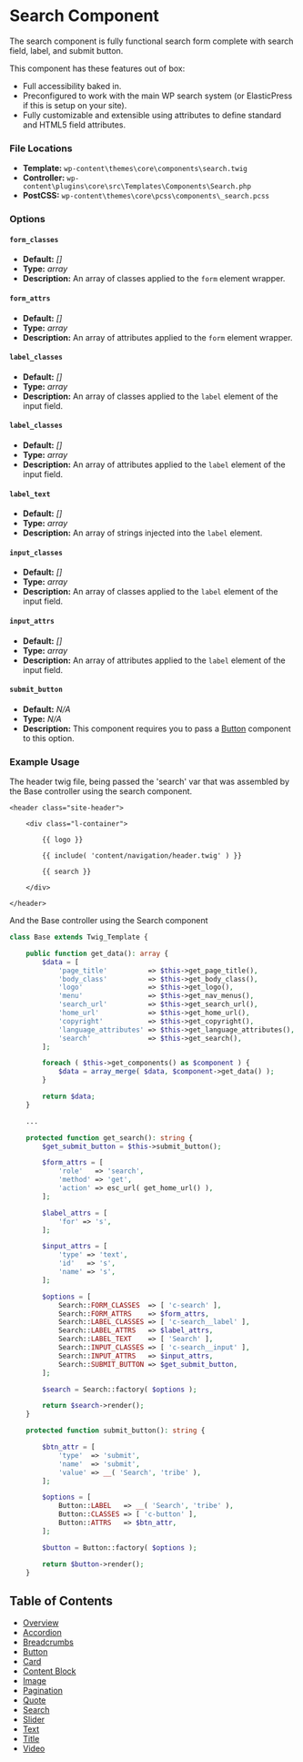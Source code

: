 # Search Component

The search component is fully functional search form complete with search field, label, and submit button.

This component has these features out of box:  

* Full accessibility baked in.
* Preconfigured to work with the main WP search system (or ElasticPress if this is setup on your site).
* Fully customizable and extensible using attributes to define standard and HTML5 field attributes.

### File Locations

* **Template:** `wp-content\themes\core\components\search.twig`
* **Controller:** `wp-content\plugins\core\src\Templates\Components\Search.php`
* **PostCSS:** `wp-content\themes\core\pcss\components\_search.pcss`

### Options

#### `form_classes`
* **Default:** _[]_
* **Type:** _array_
* **Description:** An array of classes applied to the `form` element wrapper.

#### `form_attrs`
* **Default:** _[]_
* **Type:** _array_
* **Description:** An array of attributes applied to the `form` element wrapper.

#### `label_classes`
* **Default:** _[]_
* **Type:** _array_
* **Description:** An array of classes applied to the `label` element of the input field.

#### `label_classes`
* **Default:** _[]_
* **Type:** _array_
* **Description:** An array of attributes applied to the `label` element of the input field.

#### `label_text`
* **Default:** _[]_
* **Type:** _array_
* **Description:** An array of strings injected into the `label` element.

#### `input_classes`
* **Default:** _[]_
* **Type:** _array_
* **Description:** An array of classes applied to the `label` element of the input field.

#### `input_attrs`
* **Default:** _[]_
* **Type:** _array_
* **Description:** An array of attributes applied to the `label` element of the input field.

#### `submit_button`
* **Default:** _N/A_
* **Type:** _N/A_
* **Description:** This component requires you to pass a [Button](/component_docs/button) component to this option.

### Example Usage

The header twig file, being passed the 'search' var that was assembled by the Base controller using the search component.

```twig
<header class="site-header">

	<div class="l-container">

		{{ logo }}

		{{ include( 'content/navigation/header.twig' ) }}

		{{ search }}

	</div>

</header>

```

And the Base controller using the Search component

```php
class Base extends Twig_Template {

	public function get_data(): array {
		$data = [
			'page_title'          => $this->get_page_title(),
			'body_class'          => $this->get_body_class(),
			'logo'                => $this->get_logo(),
			'menu'                => $this->get_nav_menus(),
			'search_url'          => $this->get_search_url(),
			'home_url'            => $this->get_home_url(),
			'copyright'           => $this->get_copyright(),
			'language_attributes' => $this->get_language_attributes(),
			'search'              => $this->get_search(),
		];

		foreach ( $this->get_components() as $component ) {
			$data = array_merge( $data, $component->get_data() );
		}

		return $data;
	}

	...

	protected function get_search(): string {
		$get_submit_button = $this->submit_button();

		$form_attrs = [
			'role'   => 'search',
			'method' => 'get',
			'action' => esc_url( get_home_url() ),
		];

		$label_attrs = [
			'for' => 's',
		];

		$input_attrs = [
			'type' => 'text',
			'id'   => 's',
			'name' => 's',
		];

		$options = [
			Search::FORM_CLASSES  => [ 'c-search' ],
			Search::FORM_ATTRS    => $form_attrs,
			Search::LABEL_CLASSES => [ 'c-search__label' ],
			Search::LABEL_ATTRS   => $label_attrs,
			Search::LABEL_TEXT    => [ 'Search' ],
			Search::INPUT_CLASSES => [ 'c-search__input' ],
			Search::INPUT_ATTRS   => $input_attrs,
			Search::SUBMIT_BUTTON => $get_submit_button,
		];

		$search = Search::factory( $options );

		return $search->render();
	}

	protected function submit_button(): string {

		$btn_attr = [
			'type'  => 'submit',
			'name'  => 'submit',
			'value' => __( 'Search', 'tribe' ),
		];

		$options = [
			Button::LABEL   => __( 'Search', 'tribe' ),
			Button::CLASSES => [ 'c-button' ],
			Button::ATTRS   => $btn_attr,
		];

		$button = Button::factory( $options );

		return $button->render();
	}

```

## Table of Contents

* [Overview](/docs/theme/components/README.md)
* [Accordion](/docs/theme/components/accordion.md)
* [Breadcrumbs](/docs/theme/components/breadcrumbs.md)
* [Button](/docs/theme/components/button.md)
* [Card](/docs/theme/components/card.md)
* [Content Block](/docs/theme/components/content_block.md)
* [Image](/docs/theme/components/Image.md)
* [Pagination](/docs/theme/components/pagination.md)
* [Quote](/docs/theme/components/quote.md)
* [Search](/docs/theme/components/search.md)
* [Slider](/docs/theme/components/slider.md)
* [Text](/docs/theme/components/text.md)
* [Title](/docs/theme/components/title.md)
* [Video](/docs/theme/components/video.md)
